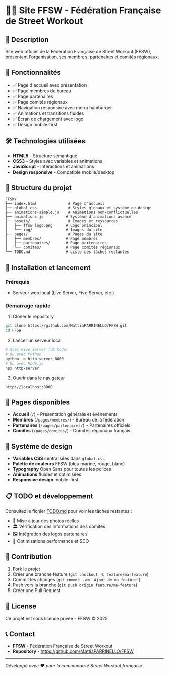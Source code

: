 # 🏋️‍♂️ Site FFSW - Fédération Française de Street Workout

## 📖 Description

Site web officiel de la Fédération Française de Street Workout (FFSW), présentant l'organisation, ses membres, partenaires et comités régionaux.

## 🎯 Fonctionnalités

- ✅ Page d'accueil avec présentation
- ✅ Page membres du bureau
- ✅ Page partenaires
- ✅ Page comités régionaux
- ✅ Navigation responsive avec menu hamburger
- ✅ Animations et transitions fluides
- ✅ Écran de chargement avec logo
- ✅ Design mobile-first

## 🛠️ Technologies utilisées

- **HTML5** - Structure sémantique
- **CSS3** - Styles avec variables et animations
- **JavaScript** - Interactions et animations
- **Design responsive** - Compatible mobile/desktop

## 📁 Structure du projet

```
FFSW/
├── index.html              # Page d'accueil
├── global.css              # Styles globaux et système de design
├── animations-simple.js    # Animations non-conflictuelles
├── animations.js          # Système d'animations avancé
├── assets/                 # Images et ressources
│   ├── ffsw logo.png      # Logo principal
│   └── img/               # Images du site
├── pages/                  # Pages du site
│   ├── membres/           # Page membres
│   ├── partenaires/       # Page partenaires
│   └── comites/           # Page comités régionaux
└── TODO.md                # Liste des tâches restantes
```

## 🚀 Installation et lancement

### Prérequis

- Serveur web local (Live Server, Five Server, etc.)

### Démarrage rapide

1. Cloner le repository

```bash
git clone https://github.com/MattiaPARRINELLO/FFSW.git
cd FFSW
```

2. Lancer un serveur local

```bash
# Avec Five Server (VS Code)
# Ou avec Python
python -m http.server 8000
# Ou avec Node.js
npx http-server
```

3. Ouvrir dans le navigateur

```
http://localhost:8000
```

## 📱 Pages disponibles

- **Accueil** (`/`) - Présentation générale et événements
- **Membres** (`/pages/membres/`) - Bureau de la fédération
- **Partenaires** (`/pages/partenaires/`) - Partenaires officiels
- **Comités** (`/pages/comites/`) - Comités régionaux français

## 🎨 Système de design

- **Variables CSS** centralisées dans `global.css`
- **Palette de couleurs** FFSW (bleu marine, rouge, blanc)
- **Typography** Open Sans pour toutes les polices
- **Animations** fluides et optimisées
- **Responsive design** mobile-first

## 📋 TODO et développement

Consultez le fichier [TODO.md](TODO.md) pour voir les tâches restantes :

- 📸 Mise à jour des photos réelles
- 🏛️ Vérification des informations des comités
- 🖼️ Intégration des logos partenaires
- 🚀 Optimisations performance et SEO

## 🤝 Contribution

1. Fork le projet
2. Créer une branche feature (`git checkout -b feature/ma-feature`)
3. Commit les changes (`git commit -am 'Ajout de ma feature'`)
4. Push vers la branche (`git push origin feature/ma-feature`)
5. Créer une Pull Request

## 📄 License

Ce projet est sous licence privée - FFSW © 2025

## 📞 Contact

- **FFSW** - Fédération Française de Street Workout
- **Repository** - https://github.com/MattiaPARRINELLO/FFSW

---

_Développé avec ❤️ pour la communauté Street Workout française_
